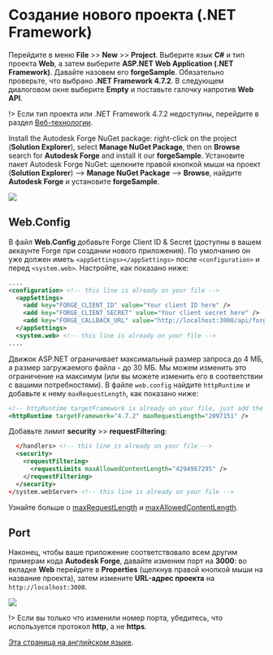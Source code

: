 # Создание нового проекта (.NET Framework)

Перейдите в меню **File** >> **New** >> **Project**. Выберите язык **C#** и тип проекта **Web**, а затем выберите **ASP.NET Web Application (.NET Framework)**. Давайте назовем его **forgeSample**. Обязательно проверьте, что выбрано **.NET Framework 4.7.2**. В следующем диалоговом окне выберите **Empty** и поставьте галочку напротив **Web API**.

!> Если тип проекта или .NET Framework 4.7.2 недоступны, перейдите в раздел [Веб-технологии](environment/tools/net).

Install the Autodesk Forge NuGet package: right-click on the project (**Solution Explorer**), select **Manage NuGet Package**, then on **Browse** search for **Autodesk Forge** and install it our **forgeSample**. Установите пакет Autodesk Forge NuGet: щелкните правой кнопкой мыши на проект (**Solution Explorer**) --> **Manage NuGet Package** --> **Browse**, найдите **Autodesk Forge**  и установите **forgeSample**.

![](_media/net/create_project_webapi.gif) 

## Web.Config

В файл **Web.Config** добавьте Forge Client ID & Secret (доступны в вашем аккаунте Forge при создании нового приложения). По умолчанию он уже должен иметь `<appSettings></appSettings>` после `<configuration>` и перед `<system.web>`. Настройте, как показано ниже:

```xml
....
<configuration> <!-- this line is already on your file -->
  <appSettings>
    <add key="FORGE_CLIENT_ID" value="Your client ID here" />
    <add key="FORGE_CLIENT_SECRET" value="Your client secret here" />
    <add key="FORGE_CALLBACK_URL" value="http://localhost:3000/api/forge/callback/oauth" />
  </appSettings>
  <system.web> <!-- this line is already on your file -->
....
```

Движок ASP.NET ограничивает максимальный размер запроса до 4 МБ, а размер загружаемого файла - до 30 МБ. Мы можем изменить это ограничение на максимум (или вы можете изменить его в соответствии с вашими потребностями). В файле `web.config` найдите `httpRuntime` и добавьте к нему `maxRequestLength`, как показано ниже:

```xml
<!-- httpRuntime targetFramework is already on your file, just add the maxRequestLength -->
<httpRuntime targetFramework="4.7.2" maxRequestLength="2097151" />
```

Добавьте лимит **security** >> **requestFiltering**:

```xml
  </handlers> <!-- this line is already on your file -->
  <security>
    <requestFiltering>
      <requestLimits maxAllowedContentLength="4294967295" />
    </requestFiltering>
  </security>
</system.webServer> <!-- this line is already on your file -->
```

Узнайте больше о [maxRequestLength](https://msdn.microsoft.com/en-us/library/system.web.configuration.httpruntimesection.maxrequestlength.aspx) и [maxAllowedContentLength](https://msdn.microsoft.com/en-us/library/ms689462.aspx). 

## Port

Наконец, чтобы ваше приложение соответствовало всем другим примерам кода **Autodesk Forge**, давайте изменим порт на **3000**: во вкладке **Web** перейдите в **Properties** (щелкнув правой кнопкой мыши на название проекта), затем измените **URL-адрес проекта** на `http://localhost:3000`.

![](_media/net/port.png)

!> Если вы только что изменили номер порта, убедитесь, что используется протокол **http**, а не **https**.

[Эта страница на английском языке](https://learnforge.autodesk.io/#/environment/setup/net_2legged).

